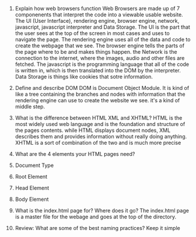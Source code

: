 1. Explain how web browsers function
  Web Browsers are made up of 7 componenents that interpret the code into a viewable usable website. The UI (User Interface), rendering engine, browser engine, network, javascript, 
javascript interpreter and Data Storage. The UI is the part that the user sees at the top of the screen in most cases and uses to navigate the page. The rendering engine uses all 
of the data and code to create the webpage that we see. The browser engine tells the parts of the page where to be and makes things happen. the Network is the connection to the internet, 
where the images, audio and other files are fetched. The javascript is the programming language that all of the code is written in, which is then translated into the DOM by the interpreter.
Data Storage is things like cookies that sotre information.

2. Define and describe DOM
  DOM is Document Object Module. It is kind of like a tree containing the branches and nodes with information that the rendering engine can use to create the website we see. it's a kind of
middle step.

3. What is the difference between HTML XML and XHTML? 
  HTML is the most widely used web language and is the foundation and structure of the pages contents. while HTML displays document nodes, XML describes them and provides information without
really doing anything. XHTML is a sort of combination of the two and is much more precise

4. What are the 4 elements your HTML pages need? 
  1. Document Type
  2. Root Element
  3. Head Element
  4. Body Element

5. What is the index.html page for? Where does it go? 
  The index.html page is a master file for the webage and goes at the top of the directory.

6. Review: What are some of the best naming practices?
  Keep it simple

